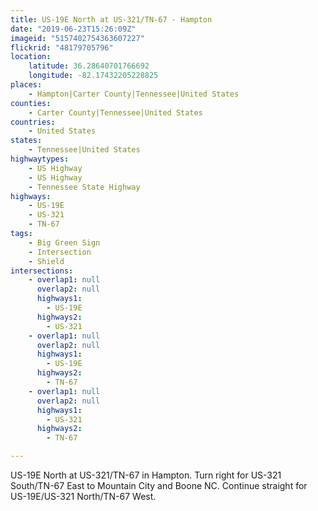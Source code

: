 ```yaml
---
title: US-19E North at US-321/TN-67 - Hampton
date: "2019-06-23T15:26:09Z"
imageid: "5157402754363607227"
flickrid: "48179705796"
location:
    latitude: 36.28640701766692
    longitude: -82.17432205228825
places:
    - Hampton|Carter County|Tennessee|United States
counties:
    - Carter County|Tennessee|United States
countries:
    - United States
states:
    - Tennessee|United States
highwaytypes:
    - US Highway
    - US Highway
    - Tennessee State Highway
highways:
    - US-19E
    - US-321
    - TN-67
tags:
    - Big Green Sign
    - Intersection
    - Shield
intersections:
    - overlap1: null
      overlap2: null
      highways1:
        - US-19E
      highways2:
        - US-321
    - overlap1: null
      overlap2: null
      highways1:
        - US-19E
      highways2:
        - TN-67
    - overlap1: null
      overlap2: null
      highways1:
        - US-321
      highways2:
        - TN-67

---
```

US-19E North at US-321/TN-67 in Hampton.  Turn right for US-321 South/TN-67 East to Mountain City and Boone NC.  Continue straight for US-19E/US-321 North/TN-67 West.
